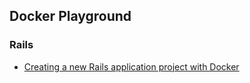 ## Docker Playground

### Rails
- [Creating a new Rails application project with Docker](https://github.com/renington/docker-playground/blob/master/rails/README.md)

